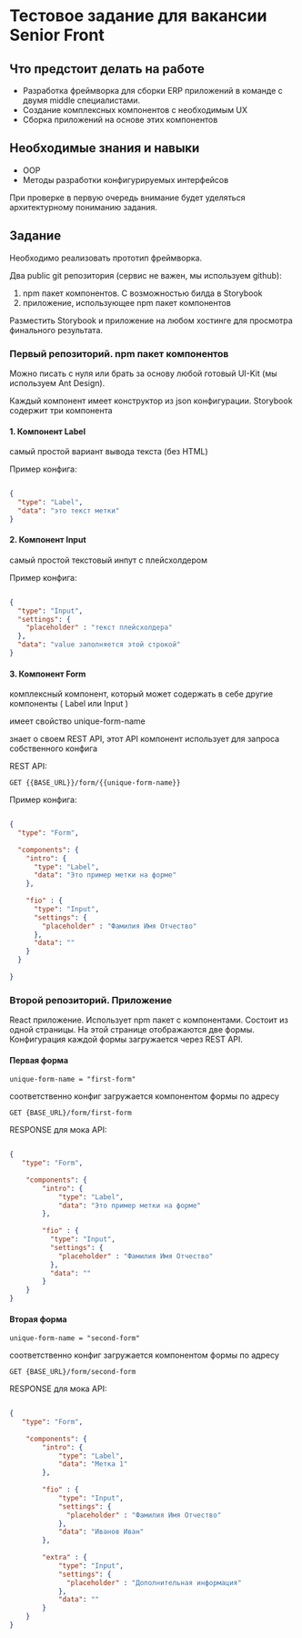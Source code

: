 # Тестовое задание для вакансии Senior Front

##  Что предстоит делать на работе

- Разработка фреймворка для сборки ERP приложений в команде с двумя middle специалистами.
- Создание комплексных компонентов с необходимым UX
- Сборка приложений на основе этих компонентов

## Необходимые знания и навыки

- OOP
- Методы разработки конфигурируемых интерфейсов

При проверке в первую очередь внимание будет уделяться архитектурному пониманию задания.


## Задание

Необходимо реализовать прототип фреймворка.

Два public git репозитория (сервис не важен, мы используем github):

1. npm пакет компонентов. С возможностью билда в Storybook
2. приложение, использующее npm пакет компонентов

Разместить Storybook и приложение на любом хостинге для просмотра финального результата.


### Первый репозиторий. npm пакет компонентов

Можно писать с нуля или брать за основу любой готовый UI-Kit (мы используем Ant Design).

Каждый компонент имеет конструктор из json конфигурации.
Storybook содержит три компонента

#### 1. Компонент Label

самый простой вариант вывода текста (без HTML)

Пример конфига:
```json

{
  "type": "Label",
  "data": "это текст метки"
}

```

#### 2. Компонент Input

самый простой текстовый инпут с плейсхолдером

Пример конфига:
```json

{
  "type": "Input",
  "settings": {
    "placeholder" : "текст плейсхолдера"
  },
  "data": "value заполняется этой строкой"
}

```

#### 3. Компонент Form

комплексный компонент, который может содержать в себе другие компоненты ( Label или Input )

имеет свойство unique-form-name

знает о своем REST API, этот API компонент использует для запроса собственного конфига

REST API:

```http request
GET {{BASE_URL}}/form/{{unique-form-name}}
```

Пример конфига:
```json 

{
  "type": "Form",
  
  "components": {
    "intro": {
      "type": "Label",
      "data": "Это пример метки на форме"
    },
    
    "fio" : {
      "type": "Input",
      "settings": {
        "placeholder" : "Фамилия Имя Отчество"
      },
      "data": ""
    }
  }
  
}

```


### Второй репозиторий. Приложение

React приложение. Использует npm пакет с компонентами.
Состоит из одной страницы.  На этой странице отображаются две формы.
Конфигурация каждой формы загружается через REST API.

#### Первая форма
```
unique-form-name = "first-form"

```
соответственно конфиг загружается компонентом формы по адресу

```
GET {BASE_URL}/form/first-form
```

RESPONSE для мока API:
```json

{
   "type": "Form",
    
    "components": {
        "intro": {
            "type": "Label",
            "data": "Это пример метки на форме"
        },
    
        "fio" : {
          "type": "Input",
          "settings": {
            "placeholder" : "Фамилия Имя Отчество"
          },
          "data": ""
        }
    }
}

```


#### Вторая форма
```
unique-form-name = "second-form"
```

соответственно конфиг загружается компонентом формы по адресу

```
GET {BASE_URL}/form/second-form
```

RESPONSE для мока API:
```json

{
   "type": "Form",
    
    "components": {
        "intro": {
            "type": "Label",
            "data": "Метка 1"
        },
    
        "fio" : {
            "type": "Input",
            "settings": {
              "placeholder" : "Фамилия Имя Отчество"
            },
            "data": "Иванов Иван"
        },
        
        "extra" : {
            "type": "Input",
            "settings": {
              "placeholder" : "Дополнительная информация"
            },
            "data": ""
        }
    }
}

```